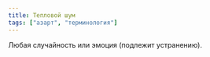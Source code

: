 ```yaml
---
title: Тепловой шум
tags: ["азарт", "терминология"]
---
```


Любая случайность или эмоция (подлежит устранению).